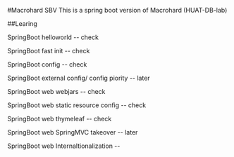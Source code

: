 #Macrohard SBV
This is a spring boot version of Macrohard (HUAT-DB-lab)

##Learing

SpringBoot helloworld -- check

SpringBoot fast init -- check

SpringBoot config -- check  

SpringBoot external config/ config piority -- later

SpringBoot web webjars -- check

SpringBoot web static resource config -- check

SpringBoot web thymeleaf -- check

SpringBoot web SpringMVC takeover --  later

SpringBoot web Internaltionalization --